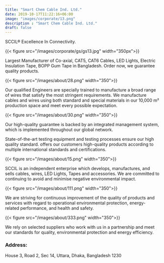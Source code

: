 ```yaml
---
title: "Smart Chem Cable Ind. Ltd."
date: 2019-10-17T11:22:16+06:00
image: "images/corporate/13.png"
description : "Smart Chem Cable Ind. Ltd."
draft: false
---
```


SCCIL® Excellence In Connectivity.

{{< figure src="/images/corporate/gs/gs13.jpg" width="350px">}}

Largest Manufacturer of Co-axial, CAT5, CAT6 Cables, LED Lights, Electric Insulation Tape, BOPP Gum Tape in Bangladesh. Order now, we guarantee quality products.

{{< figure src="/images/about/28.png" width="350">}}

Our qualified Engineers are specially trained to manufacture a broad range of wires that satisfy the most stringent requirements. We manufacture cables and wires using both standard and special materials in our 10,000 m² production space and meet every possible expectation.

{{< figure src="/images/about/30.png" width="350">}}

Our high-quality guarantee is backed by an integrated management system, which is implemented throughout our global network.

State-of-the-art testing equipment and testing processes ensure our high quality standard. offers our customers high-quality products according to multiple international standards and certifications.

{{< figure src="/images/about/15.png" width="350">}}

SCCIL is an independent enterprise which develops, manufactures, and sells cables, wires, LED Lights, Tapes and accessories. We are committed to continuing to avoid and minimise negative environmental impact.

{{< figure src="/images/about/111.png" width="350">}}

We are striving for continuous improvement of the quality of products and services with regard to operational environmental protection, energy-related performance, and health and safety.

{{< figure src="/images/about/333.png" width="350">}}

We rely on selected suppliers who work with us in a partnership and meet our standards for quality, environmental protection and energy efficiency.

### Address:
House 3, Road 2, Sec 14, Uttara, Dhaka, Bangladesh 1230